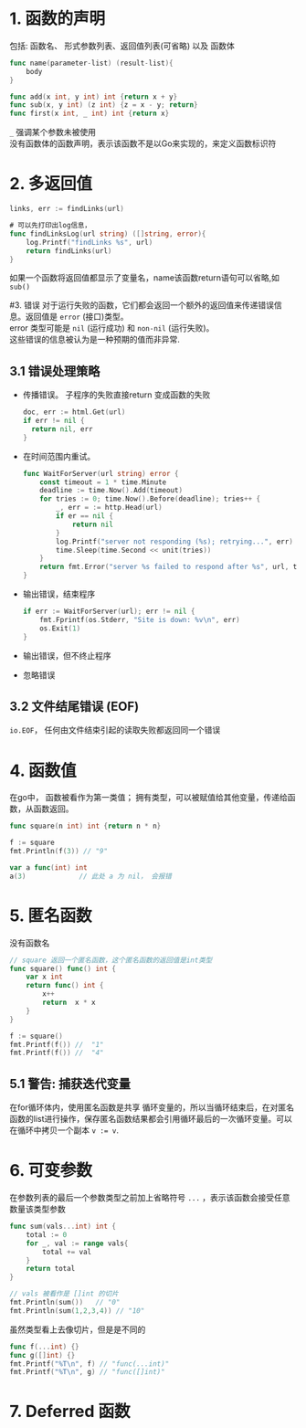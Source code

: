 # 1. 函数的声明
包括: 函数名、 形式参数列表、返回值列表(可省略) 以及 函数体
```go
func name(parameter-list) (result-list){
    body
}

func add(x int, y int) int {return x + y}
func sub(x, y int) (z int) {z = x - y; return}
func first(x int, _ int) int {return x}
```
`_` 强调某个参数未被使用  
没有函数体的函数声明，表示该函数不是以Go来实现的，来定义函数标识符

# 2. 多返回值
```go
links, err := findLinks(url)

# 可以先打印出log信息， 
func findLinksLog(url string) ([]string, error){
    log.Printf("findLinks %s", url)
    return findLinks(url)
}
```
如果一个函数将返回值都显示了变量名，name该函数return语句可以省略,如 `sub()`

#3. 错误
对于运行失败的函数，它们都会返回一个额外的返回值来传递错误信息。返回值是 `error` (接口)类型。  
error 类型可能是 `nil` (运行成功) 和 `non-nil` (运行失败)。  
这些错误的信息被认为是一种预期的值而非异常.

## 3.1 错误处理策略
- 传播错误。 子程序的失败直接return 变成函数的失败
    ```go
    doc, err := html.Get(url)
    if err != nil {
      return nil, err
    }       
    ```
- 在时间范围内重试。
    ```go
    func WaitForServer(url string) error {
        const timeout = 1 * time.Minute
        deadline := time.Now().Add(timeout)
        for tries := 0; time.Now().Before(deadline); tries++ {
            _, err = := http.Head(url)
            if er == nil {
                return nil
            }
            log.Printf("server not responding (%s); retrying...", err)
            time.Sleep(time.Second << unit(tries))
        }  
        return fmt.Error("server %s failed to respond after %s", url, timeout) 
    }
    ```

- 输出错误，结束程序
    ```go
    if err := WaitForServer(url); err != nil {
        fmt.Fprintf(os.Stderr, "Site is down: %v\n", err)
        os.Exit(1)
    }
    ```
  
- 输出错误，但不终止程序
- 忽略错误

## 3.2 文件结尾错误 (EOF)
`io.EOF`， 任何由文件结束引起的读取失败都返回同一个错误

# 4. 函数值
在go中， 函数被看作为第一类值； 拥有类型，可以被赋值给其他变量，传递给函数，从函数返回。
```go
func square(n int) int {return n * n}

f := square
fmt.Println(f(3)) // "9"

var a func(int) int
a(3)             // 此处 a 为 nil， 会报错
```

# 5. 匿名函数
没有函数名
```go
// square 返回一个匿名函数，这个匿名函数的返回值是int类型
func square() func() int {
    var x int
    return func() int {
        x++
        return  x * x
    }
}

f := square()
fmt.Printf(f()) //  "1"
fmt.Printf(f()) //  "4"
```

## 5.1 警告: 捕获迭代变量
在for循环体内，使用匿名函数是共享 循环变量的，所以当循环结束后，在对匿名函数的list进行操作，保存匿名函数结果都会引用循环最后的一次循环变量。可以在循环中拷贝一个副本 `v := v`.

# 6. 可变参数
在参数列表的最后一个参数类型之前加上省略符号 `...` ，表示该函数会接受任意数量该类型参数
```go
func sum(vals...int) int {
    total := 0
    for _, val := range vals{
        total += val
    }
    return total
}

// vals 被看作是 []int 的切片
fmt.Println(sum())   // "0"
fmt.Println(sum(1,2,3,4)) // "10"
```
虽然类型看上去像切片，但是是不同的
```go
func f(...int) {}
func g([]int) {}
fmt.Printf("%T\n", f) // "func(...int)"
fmt.Printf("%T\n", g) // "func([]int)"
```

# 7. Deferred 函数

